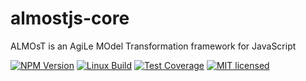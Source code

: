 # almostjs-core
ALMOsT is an AgiLe MOdel Transformation framework for JavaScript

[![NPM Version][npm-image]][npm-url]
[![Linux Build][travis-image]][travis-url]
[![Test Coverage][coveralls-image]][coveralls-url]
[![MIT licensed][license-image]][license-url]


[npm-image]: https://img.shields.io/npm/v/almost-core.svg
[npm-url]: https://npmjs.org/package/almost-core
[travis-image]: https://img.shields.io/travis/B3rn475/almost-core/master.svg?label=linux
[travis-url]: https://travis-ci.org/B3rn475/almost-core
[coveralls-image]: https://img.shields.io/coveralls/B3rn475/almost-core/master.svg
[coveralls-url]: https://coveralls.io/r/B3rn475/almost-core?branch=master
[license-image]: https://img.shields.io/badge/license-MIT-blue.svg
[license-url]: https://raw.githubusercontent.com/B3rn475/almostjs-core/master/LICENSE
